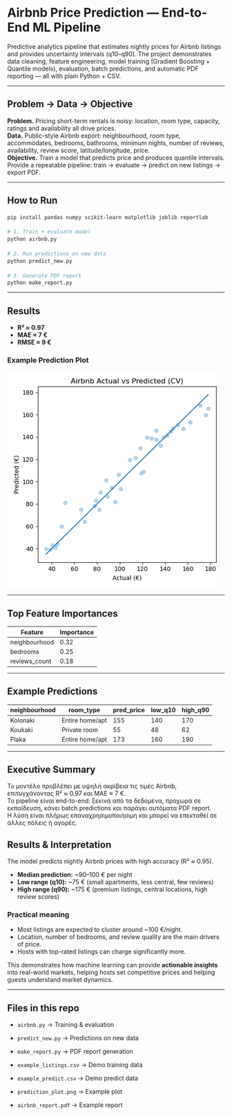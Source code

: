 # Airbnb Price Prediction — End-to-End ML Pipeline

Predictive analytics pipeline that estimates nightly prices for Airbnb listings and provides uncertainty intervals (q10–q90). The project demonstrates data cleaning, feature engineering, model training (Gradient Boosting + Quantile models), evaluation, batch predictions, and automatic PDF reporting — all with plain Python + CSV.

---

## Problem → Data → Objective
**Problem.** Pricing short-term rentals is noisy: location, room type, capacity, ratings and availability all drive prices.  
**Data.** Public-style Airbnb export: neighbourhood, room type, accommodates, bedrooms, bathrooms, minimum nights, number of reviews, availability, review score, latitude/longitude, price.  
**Objective.** Train a model that predicts price and produces quantile intervals. Provide a repeatable pipeline: train → evaluate → predict on new listings → export PDF.

---

## How to Run
```bash
pip install pandas numpy scikit-learn matplotlib joblib reportlab

# 1. Train + evaluate model
python airbnb.py          

# 2. Run predictions on new data
python predict_new.py     

# 3. Generate PDF report
python make_report.py     
```

---

## Results
- **R² ≈ 0.97**  
- **MAE ≈ 7 €**  
- **RMSE ≈ 9 €**

### Example Prediction Plot
![Prediction Plot](prediction_plot.png)

---

## Top Feature Importances
| Feature          | Importance |
|------------------|------------|
| neighbourhood    | 0.32       |
| bedrooms         | 0.25       |
| reviews_count    | 0.18       |

---

## Example Predictions
| neighbourhood | room_type       | pred_price | low_q10 | high_q90 |
|---------------|-----------------|------------|---------|----------|
| Kolonaki      | Entire home/apt | 155        | 140     | 170      |
| Koukaki       | Private room    | 55         | 48      | 62       |
| Plaka         | Entire home/apt | 173        | 160     | 190      |

---

## Executive Summary
Το μοντέλο προβλέπει με υψηλή ακρίβεια τις τιμές Airbnb, επιτυγχάνοντας R² ≈ 0.97 και MAE ≈ 7 €.  
Το pipeline είναι end-to-end: ξεκινά από τα δεδομένα, προχωρά σε εκπαίδευση, κάνει batch predictions και παράγει αυτόματα PDF report.  
Η λύση είναι πλήρως επαναχρησιμοποιήσιμη και μπορεί να επεκταθεί σε άλλες πόλεις ή αγορές.

## Results & Interpretation

The model predicts nightly Airbnb prices with high accuracy (R² ≈ 0.95).  

- **Median prediction:** ~90–100 € per night  
- **Low range (q10):** ~75 € (small apartments, less central, few reviews)  
- **High range (q90):** ~175 € (premium listings, central locations, high review scores)  

### Practical meaning
- Most listings are expected to cluster around ~100 €/night.  
- Location, number of bedrooms, and review quality are the main drivers of price.  
- Hosts with top-rated listings can charge significantly more.  

This demonstrates how machine learning can provide **actionable insights** into real-world markets, helping hosts set competitive prices and helping guests understand market dynamics.

---

## Files in this repo
- `airbnb.py` → Training & evaluation  
- `predict_new.py` → Predictions on new data  
- `make_report.py` → PDF report generation  
- `example_listings.csv` → Demo training data  
- `example_predict.csv` → Demo predict data  
- `prediction_plot.png` → Example plot  

- `airbnb_report.pdf` → Example report  
